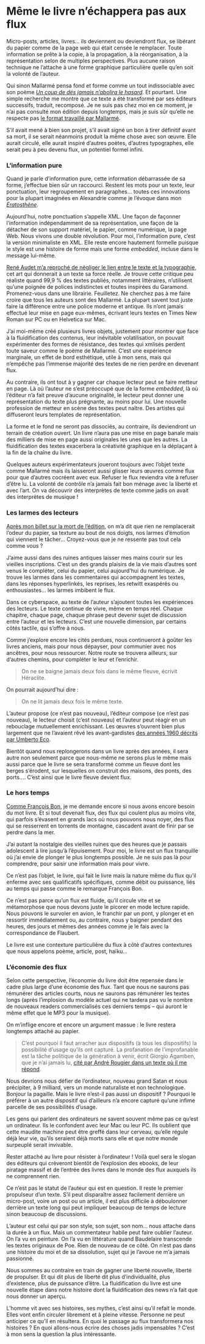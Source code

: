 # Même le livre n’échappera pas aux flux

Micro-posts, articles, livres… ils deviennent ou deviendront flux, se libérant du papier comme de la page web qui était censée le remplacer. Toute information se prête à la copie, à la propagation, à la réorganisation, à la représentation selon de multiples perspectives. Plus aucune raison technique ne l’attache à une forme graphique particulière quelle qu’en soit la volonté de l’auteur.<span id="more-8853"></span>

Qui sinon Mallarmé pensa fond et forme comme un tout indissociable avec son poème [*Un coup de dés jamais n’abolira le hasard*](http://www.direz.org/site/uploads/Mallarme/Coupde.pdf). Et pourtant. Une simple recherche me montre que ce texte a été transformé par ses éditeurs successifs, traduit, recomposé. Je ne suis pas chez moi en ce moment, je n’ai pas consulté mon édition depuis longtemps, mais je suis sûr qu’elle ne respecte pas [le format travaillé par Mallarmé](http://chroniques.bnf.fr/archives/fevrier2007/numero_courant/collections/acquisitions.htm).

S’il avait mené à bien son projet, s’il avait signé un bon à tirer définitif avant sa mort, il se serait néanmoins produit la même chose avec son œuvre. Elle aurait circulé, elle aurait inspiré d’autres poètes, d’autres typographes, elle serait peu à peu devenu flux, un potentiel formel infini.

### L’information pure

Quand je parle d’information pure, cette information débarrassée de sa forme, j’effectue bien sûr un raccourci. Restent les mots pour un texte, leur ponctuation, leur regroupement en paragraphes… toutes ces innovations pour la plupart imaginées en Alexandrie comme je l’évoque dans mon [*Ératosthène*](http://ihl.tcrouzet.com).

Aujourd’hui, notre ponctuation s’appelle XML. Une façon de façonner l’information indépendamment de sa représentation, une façon de la détacher de son support matériel, le papier, comme numérique, la page Web. Nous vivons une double révolution. Pour moi, l’information pure, c’est la version minimaliste en XML. Elle reste encore hautement formelle puisque le style est une histoire de forme mais une forme *embedded*, incluse dans le message lui-même.

[René Audet m’a reproché de négliger le lien entre le texte et la typographie](http://contemporain.info/audet/archives/555), cet art qui donnerait à un texte sa force réelle. Je trouve cette critique peu réaliste quand 99,9 % des textes publiés, notamment littéraires, n’utilisent qu’une poignée de polices indistinctes et toutes inspirées du Garamond. Promenez-vous dans une librairie. Feuilletez. Ne cherchez pas à me faire croire que tous les auteurs sont des Mallarmé. La plupart savent tout juste faire la différence entre une police moderne et antique. Ils n’ont jamais effectué leur mise en page eux-mêmes, écrivant leurs textes en Times New Roman sur PC ou en Helvetica sur Mac.

J’ai moi-même créé plusieurs livres objets, justement pour montrer que face à la fluidification des contenus, leur inévitable volatilisation, on pouvait expérimenter des formes de résistance, des textes qui xmlisés perdent toute saveur comme le poème de Mallarmé. C’est une expérience marginale, un effet de bord esthétique, utile à mon sens, mais qui n’empêche pas l’immense majorité des textes de ne rien perdre en devenant flux.

Au contraire, ils ont tout à y gagner car chaque lecteur peut se faire metteur en page. Là où l’auteur ne s’est préoccupé que de la forme *embedded*, là où l’éditeur n’a fait preuve d’aucune originalité, le lecteur peut donner une représentation du texte plus prégnante, au moins pour lui. Une nouvelle profession de metteur en scène des textes peut naître. Des artistes qui diffuseront leurs templates de représentation.

La forme et le fond ne seront pas dissociés, au contraire, ils deviendront un terrain de création ouvert. Un livre n’aura pas une mise en page banale mais des milliers de mise en page aussi originales les unes que les autres. La fluidification des textes exacerbera la créativité graphique en la déplaçant à la fin de la chaîne du livre.

Quelques auteurs expérimentateurs joueront toujours avec l’objet texte comme Mallarmé mais ils laisseront aussi glisser leurs œuvres comme flux pour que d’autres cocréent avec eux. Refuser le flux reviendra vite à refuser d’être lu. La volonté de contrôle n’a jamais fait bon ménage avec la liberté et avec l’art. On va découvrir des interprètes de texte comme jadis on avait des interprètes de musique !

### Les larmes des lecteurs

[Après mon billet sur la mort de l’édition](https://tcrouzet.com/2009/07/17/apres-la-presse-cest-ledition-qui-meurt/), on m’a dit que rien ne remplacerait l’odeur du papier, sa texture au bout de nos doigts, nos larmes d’émotion qui viennent le tâcher… Croyez-vous que je ne ressente pas tout cela comme vous ?

J’aime aussi dans des ruines antiques laisser mes mains courir sur les vieilles inscriptions. C’est un des grands plaisirs de la vie mais d’autres sont venus le compléter, celui du papier, celui aujourd’hui du numérique. Je trouve les larmes dans les commentaires qui accompagnent les textes, dans les réponses hyperlinkés, les reprises, les retwitt exaspérés ou enthousiastes… les larmes imbibent le flux.

Dans ce cyberspace, au texte de l’auteur s’ajoutent toutes les expériences des lecteurs. Le texte continue de vivre, même en temps réel. Chaque chapitre, chaque page, chaque phrase peut devenir sujet de discussion entre l’auteur et les lecteurs. C’est une nouvelle dimension, par certains côtés tactile, qui s’offre à nous.

Comme j’explore encore les cités perdues, nous continueront à goûter les livres anciens, mais pour nous dépayser, pour communier avec nos ancêtres, pour nous ressourcer. Notre route se trouvera ailleurs, sur d’autres chemins, pour compléter le leur et l’enrichir.

> On ne se baigne jamais deux fois dans le même fleuve, écrivit Héraclite.

On pourrait aujourd’hui dire :

> On ne lit jamais deux fois le même texte.

L’auteur propose (ce n’est pas nouveau), l’éditeur compose (ce n’est pas nouveau), le lecteur choisit (c’est nouveau) et l’auteur peut réagir en un rebouclage mutuellement enrichissant. Les œuvres s’ouvrent bien plus largement que ne l’avaient rêvé les avant-gardistes [ des années 1960 décrits par Umberto Eco](http://www.musicologie.org/theses/eco_01.html).

Bientôt quand nous replongerons dans un livre après des années, il sera autre non seulement parce que nous-même ne serons plus le même mais aussi parce que le livre se sera transformé comme un fleuve dont les berges s’érodent, sur lesquelles on construit des maisons, des ponts, des ports…. C’est ainsi que le livre fleuve devient flux.

### Le hors temps

[Comme François Bon](http://www.tierslivre.net/spip/spip.php?article1850), je me demande encore si nous avons encore besoin du mot livre. Et si tout devenait flux, des flux qui coulent plus au moins vite, qui parfois s’évasent en grands lacs où nous pouvons nous noyer, des flux qui se resserrent en torrents de montagne, cascadent avant de finir par se perdre dans la mer.

J’ai autant la nostalgie des vieilles ruines que des heures que je passais adolescent à lire jusqu’à l’épuisement. Pour moi, le livre est un flux tranquille où j’ai envie de plonger le plus longtemps possible. Je ne suis pas là pour comprendre, pour saisir une information mais pour vivre.

Ce n’est pas l’objet, le livre, qui fait le livre mais la nature même du flux qu’il enferme avec ses qualificatifs spécifiques, comme débit ou puissance, liés au temps qui passe comme le remarque François Bon.

Ce n’est pas parce qu’un flux est fluide, qu’il circule vite et se métamorphose que nous devons juste le picorer en mode lecture rapide. Nous pouvons le survoler en avion, le franchir par un pont, y plonger et en ressortir immédiatement ou, au contraire, nous y baigner pendant des heures, des jours et mêmes des années comme je le fais avec la correspondance de Flaubert.

Le livre est une contexture particulière du flux à côté d’autres contextures que nous appelons poème, article, post, haïku…

### L’économie des flux

Selon cette perspective, l’économie du livre doit être repensée dans le cadre plus large d’une économie des flux. Tant que nous ne saurons pas rémunérer des articles courts, nous ne saurons pas rémunérer les textes longs (après l’implosion du modèle actuel qui ne tardera pas vu le nombre de nouveaux readers commercialisés ces derniers temps – qui auront le même effet que le MP3 pour la musique).

On m’inflige encore et encore un argument massue : le livre restera longtemps attaché au papier.

> C’est pourquoi il faut arracher aux dispositifs (à tous les dispositifs) la possibilité d’usage qu’ils ont capturé. La profanation de l’improfanable est la tâche politique de la génération à venir, écrit Giorgio Agamben, que je n’ai jamais lu, [cité par André Rougier dans un texte où il me répond](http://blog.liminaire.fr/post/2009/08/24/Labyrinthe-sans-occupant...).

Nous devrions nous défier de l’ordinateur, nouveau grand Satan et nous précipiter, à 9 milliard, vers un monde naturaliste et non technologique. Bonjour la pagaille. Mais le livre n’est-il pas aussi un dispositif ? Pourquoi le préférer à un autre dispositif qui d’ailleurs n’a encore capturé qu’une infime parcelle de ses possibilités d’usage.

Les gens qui parlent des ordinateurs ne savent souvent même pas ce qu’est un ordinateur. Ils le confondent avec leur Mac ou leur PC. Ils oublient que cette maudite machine peut être greffé dans leur cerveau, qu’elle régule déjà leur vie, qu’ils seraient déjà morts sans elle et que notre monde surpeuplé serait invivable.

Rester attaché au livre pour résister à l’ordinateur ! Voilà quel sera le slogan des éditeurs qui crèveront bientôt de l’explosion des ebooks, de leur piratage massif et de l’entrée des livres dans le monde des flux auxquels ils ne comprennent rien.

Ce n’est pas le statut de l’auteur qui est en question. Il reste le premier propulseur d’un texte. S’il peut disparaître assez facilement derrière un micro-post, voire un post ou un article, il est plus difficile à déboulonner derrière un texte long qui peut impliquer beaucoup de temps de lecture sinon beaucoup de discussions.

L’auteur est celui qui par son style, son sujet, son nom… nous attache dans la durée à un flux. Mais un commentateur habile peut faire oublier l’auteur. On l’a vu en peinture. On l’a vu en littérature quand Baudelaire transcende les textes originaux de Poe. Rien de nouveau de ce côté. On n’est pas dans une histoire du moi et de sa dissolution, sujet qui je l’avoue ne m’a jamais passionné.

Nous sommes au contraire en train de gagner une liberté nouvelle, liberté de propulser. Et qui dit plus de liberté dit plus d’individualité, plus d’existence, plus de puissance d’être. La fluidification du livre est une nouvelle étape dans notre histoire dont la fluidification des news n’a fait que nous donner un aperçu.

L’homme vit avec ses histoires, ses mythes, c’est ainsi qu’il refait le monde. Elles vont enfin circuler librement et à pleine vitesse. Personne ne peut anticiper ce qu’il en résultera. En quoi le passage au flux transformera nos histoires ? En quoi allons-nous écrire des choses jadis impensables ? C’est à mon sens la question la plus intéressante.